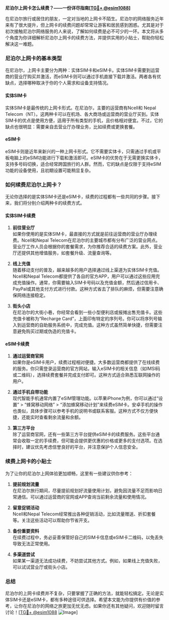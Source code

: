 **尼泊尔上网卡怎么续费？——一份详尽指南[[TG💪+ @esim1088](https://t.me/s/esim1088)]**

在尼泊尔旅行或居住的朋友，一定对当地的上网卡不陌生。尼泊尔的网络服务近年来有了很大提升，但上网卡的续费问题却常常让游客和居民感到困惑。尤其是对于初次接触尼泊尔网络服务的人来说，了解如何续费是必不可少的一环。本文将从多个角度为你详细解析尼泊尔上网卡的续费方法，并提供实用的小贴士，帮助你轻松解决这一难题。

### 尼泊尔上网卡的基本类型

在尼泊尔，上网卡主要分为两种：实体SIM卡和eSIM卡。实体SIM卡需要到运营商的营业厅购买并激活，而eSIM卡则可以通过手机直接下载并激活。两者各有优缺点，选择哪种取决于你的个人需求和设备支持情况。

#### 实体SIM卡

实体SIM卡是最传统的上网卡形式。在尼泊尔，主要的运营商有Ncell和 Nepal Telecom（NT）。这两种卡可以在机场、各大商场或运营商的营业厅买到。实体SIM卡的优点是使用方便，适用于所有类型的手机，且价格相对便宜。不过，它的缺点也很明显：需要亲自去营业厅办理业务，比如续费或更换套餐。

#### eSIM卡

eSIM卡则是近年来新兴的一种上网卡形式。它不需要实体卡，只需通过手机或平板电脑上的eSIM功能进行下载和激活即可。eSIM卡的优势在于无需更换实体卡，支持多号码切换，适合经常跨国旅行的人群。然而，它的缺点是仅限于支持eSIM功能的设备使用，且初期设置可能稍显复杂。

### 如何续费尼泊尔上网卡？

无论你选择的是实体SIM卡还是eSIM卡，续费的过程都有一些共同的步骤。接下来，我们将分别介绍两种卡的续费方式。

#### 实体SIM卡续费

1. **前往营业厅**  
   如果你使用的是实体SIM卡，最直接的方式就是前往运营商的营业厅办理续费。Ncell和Nepal Telecom在尼泊尔的主要城市都有分布广泛的营业网点。营业厅工作人员会根据你的套餐需求，为你推荐合适的续费方案。此外，营业厅还提供其他增值服务，如套餐升级、流量查询等。

2. **线上充值**  
   随着移动支付的普及，越来越多的用户选择通过线上渠道为实体SIM卡充值。Ncell和Nepal Telecom都提供了各自的官方APP，用户可以通过这些应用完成充值操作。通常，你需要输入SIM卡号码以及充值金额，然后通过信用卡、PayPal或其他支付方式进行付款。这种方式省去了排队的麻烦，但需要注意确保网络连接稳定。

3. **街头小店**  
   在尼泊尔的大街小巷，你经常会看到一些小型便利店或报摊出售充值卡。这些充值卡被称为“Recharge Card”，上面印有特定的序列号。你可以将序列号输入到运营商的自助服务系统中，完成充值。这种方式虽然简单快捷，但需要注意避免购买过期或伪造的充值卡。

#### eSIM卡续费

1. **通过运营商官网**  
   如果你是eSIM卡用户，续费过程相对便捷。大多数运营商都提供了在线续费的服务。你只需登录运营商的官方网站，输入eSIM卡的相关信息（如IMSI码或二维码），选择续费套餐并完成支付即可。这种方式适合熟悉互联网操作的用户。

2. **通过手机自带功能**  
   现代智能手机通常内置了eSIM管理功能。以苹果iPhone为例，你可以通过“设置” > “蜂窝移动网络” > “添加蜂窝移动计划”来续费eSIM卡。安卓手机的操作也类似，具体步骤可以参考手机的说明书或联系客服。这种方式不仅方便快捷，还能实时查看剩余流量和余额。

3. **第三方平台**  
   除了运营商官网，还有一些第三方平台提供eSIM卡的续费服务。这些平台通常会收取一定的手续费，但可能会提供更优惠的价格或更多的支付选项。在选择时，建议优先考虑信誉良好的平台，并注意保护个人信息安全。

### 续费上网卡的小贴士

为了让你的尼泊尔上网体验更加顺畅，这里有一些建议供你参考：

1. **提前规划流量**  
   在尼泊尔旅行期间，尽量提前规划好流量使用计划，避免因流量不足而影响日常通信。可以通过运营商的官网或APP查询当前剩余流量和使用情况。

2. **留意促销活动**  
   Ncell和Nepal Telecom经常推出各种促销活动，比如流量赠送、折扣套餐等。关注这些活动可以帮助你节省开支。

3. **备份重要资料**  
   在续费过程中，务必妥善保管好自己的SIM卡信息或eSIM卡二维码，以免丢失导致无法正常使用。

4. **多渠道尝试**  
   如果某一渠道无法成功续费，不妨尝试其他方式。例如，如果线上充值失败，可以试试营业厅或街头小店。

### 总结

尼泊尔的上网卡续费并不复杂，只要掌握了正确的方法，就能轻松搞定。无论是实体SIM卡还是eSIM卡，都有多种途径可供选择。希望本文能为你提供有价值的参考，让你在尼泊尔的网络之旅更加无忧无虑。如果你还有其他疑问，欢迎随时留言讨论！[[TG💪+ @esim1088](https://t.me/s/esim1088) ![Image](https://i.postimg.cc/4NQfJmqS/Snipaste-2025-05-13-00-14-12.png)]